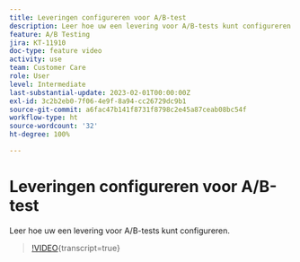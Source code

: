 ```yaml
---
title: Leveringen configureren voor A/B-test
description: Leer hoe uw een levering voor A/B-tests kunt configureren.
feature: A/B Testing
jira: KT-11910
doc-type: feature video
activity: use
team: Customer Care
role: User
level: Intermediate
last-substantial-update: 2023-02-01T00:00:00Z
exl-id: 3c2b2eb0-7f06-4e9f-8a94-cc26729dc9b1
source-git-commit: a6fac47b141f8731f8798c2e45a87ceab08bc54f
workflow-type: ht
source-wordcount: '32'
ht-degree: 100%

---
```


# Leveringen configureren voor A/B-test

Leer hoe uw een levering voor A/B-tests kunt configureren.

>[!VIDEO](https://video.tv.adobe.com/v/3415929?quality=12&learn=on){transcript=true}
